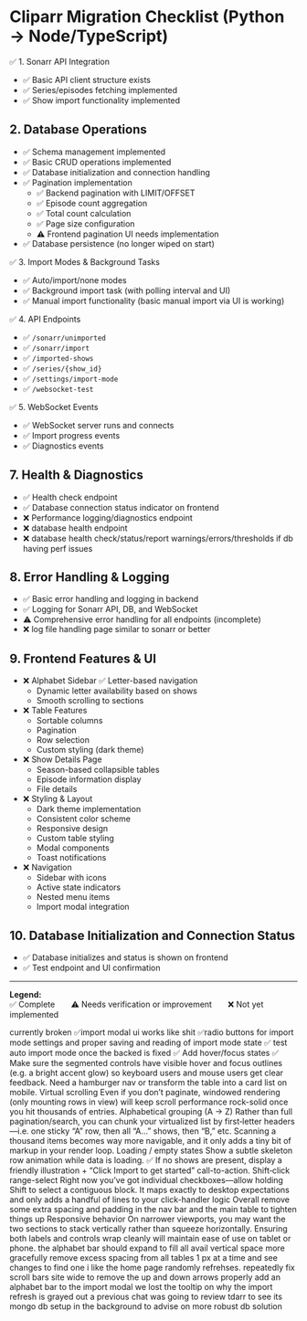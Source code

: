 # Cliparr Migration Checklist (Python → Node/TypeScript)

✅ 1. Sonarr API Integration
- ✅ Basic API client structure exists
- ✅ Series/episodes fetching implemented
- ✅ Show import functionality implemented

## 2. Database Operations
- ✅ Schema management implemented
- ✅ Basic CRUD operations implemented
- ✅ Database initialization and connection handling
- ✅ Pagination implementation
  - ✅ Backend pagination with LIMIT/OFFSET
  - ✅ Episode count aggregation
  - ✅ Total count calculation
  - ✅ Page size configuration
  - ⚠️ Frontend pagination UI needs implementation
- ✅ Database persistence (no longer wiped on start)

✅ 3. Import Modes & Background Tasks
- ✅ Auto/import/none modes
- ✅ Background import task (with polling interval and UI)
- ✅ Manual import functionality (basic manual import via UI is working)

✅ 4. API Endpoints
- ✅ `/sonarr/unimported`
- ✅ `/sonarr/import`
- ✅ `/imported-shows`
- ✅ `/series/{show_id}`
- ✅ `/settings/import-mode`
- ✅ `/websocket-test`

✅ 5. WebSocket Events
- ✅ WebSocket server runs and connects
- ✅ Import progress events
- ✅ Diagnostics events


## 7. Health & Diagnostics
- ✅ Health check endpoint
- ✅ Database connection status indicator on frontend
- ❌ Performance logging/diagnostics endpoint
- ❌ database health endpoint
- ❌ database health check/status/report warnings/errors/thresholds if db having perf issues

## 8. Error Handling & Logging
- ✅ Basic error handling and logging in backend
- ✅ Logging for Sonarr API, DB, and WebSocket
- ⚠️ Comprehensive error handling for all endpoints (incomplete)
- ❌ log file handling page similar to sonarr or better

## 9. Frontend Features & UI
- ❌ Alphabet Sidebar
  ✅ Letter-based navigation
  - Dynamic letter availability based on shows
  - Smooth scrolling to sections
- ❌ Table Features
  - Sortable columns
  - Pagination
  - Row selection
  - Custom styling (dark theme)
- ❌ Show Details Page
  - Season-based collapsible tables
  - Episode information display
  - File details
- ❌ Styling & Layout
  - Dark theme implementation
  - Consistent color scheme
  - Responsive design
  - Custom table styling
  - Modal components
  - Toast notifications
- ❌ Navigation
  - Sidebar with icons
  - Active state indicators
  - Nested menu items
  - Import modal integration

## 10. Database Initialization and Connection Status
- ✅ Database initializes and status is shown on frontend
- ✅ Test endpoint and UI confirmation

---

**Legend:**  
✅ Complete  ⚠️ Needs verification or improvement  ❌ Not yet implemented



currently broken
  ✅import modal ui works like shit 
  ✅radio buttons for import mode settings and proper saving and reading of import mode state
   ✅ test auto import mode once the backed is fixed
  ✅ Add hover/focus states
   ✅ Make sure the  segmented controls have visible hover and focus outlines (e.g. a bright accent glow) so keyboard users and mouse users get clear feedback.
  Need a hamburger nav or transform the table into a card list on mobile.
  Virtual scrolling
        Even if you don’t paginate, windowed rendering (only mounting rows in view) will keep scroll performance rock-solid once you hit thousands of entries.
    Alphabetical grouping (A → Z)
        Rather than full pagination/search, you can chunk your virtualized list by first‐letter headers—i.e. one sticky “A” row, then all “A…” shows, then “B,” etc. Scanning a thousand items becomes way more navigable, and it only adds a tiny bit of markup in your render loop.
  Loading / empty states
    Show a subtle skeleton row animation while data is loading.
    ✅ If no shows are present, display a friendly illustration + “Click Import to get started” call-to-action.
  Shift‐click range-select
    Right now you’ve got individual checkboxes—allow holding Shift to select a contiguous block. It maps exactly to desktop expectations and only adds a handful of lines to your click-handler logic
  Overall remove some extra spacing and padding in the nav bar and the main table to tighten things up
  Responsive behavior
    On narrower viewports, you may want the two sections to stack vertically rather than squeeze horizontally. Ensuring both labels and controls wrap cleanly will maintain ease of use on tablet or phone.
  the alphabet bar should expand to fill all avail vertical space more gracefully
  remove excess spacing from all tables 1 px at a time and see changes to find one i like
  the home page randomly refrehses. repeatedly
  fix scroll bars site wide to remove the up and down arrows
  properly add an alphabet bar to the import modal 
  we lost the tooltip on why the import refresh is grayed out
  a previous chat was going to review tdarr to see its mongo db setup in the background to advise on more robust db solution